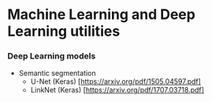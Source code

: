 # Machine Learning and Deep Learning utilities

### Deep Learning models

- Semantic segmentation
  - U-Net (Keras) [https://arxiv.org/pdf/1505.04597.pdf]
  - LinkNet (Keras) [https://arxiv.org/pdf/1707.03718.pdf]
